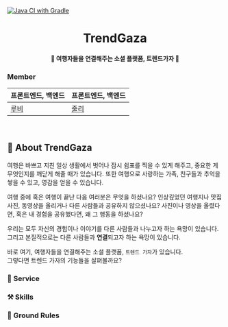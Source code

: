 
[![Java CI with Gradle](https://github.com/SpringStudy1019/di/actions/workflows/gradle.yml/badge.svg)](https://github.com/SpringStudy1019/di/actions)

<h1 align="center">TrendGaza</h1>

<h4 align="center">
  🔗 여행자들을 연결해주는 소셜 플랫폼, 트렌드가자 🥾
</h4>

### Member

| 프론트엔드, 백엔드  | 프론트엔드, 백엔드 |
| ------------- | ------------- |
| [루비](https://github.com/likelasttime)  | [줄리](https://github.com/JulieOnIsland)  |

<br>

## 📌 About TrendGaza
여행은 바쁘고 지친 일상 생활에서 벗어나 잠시 쉼표를 찍을 수 있게 해주고, 중요한 게 무엇인지를 깨닫게 해줄 때가 있습니다. 또한 여행으로 사랑하는 가족, 친구들과 추억을 쌓을 수 있고, 영감을 얻을 수 있습니다. 

​여행 중에 혹은 여행이 끝난 다음 여러분은 무엇을 하셨나요? 인상깊었던 여행지나 맛집 사진, 동영상을 올리거나 다른 사람들과 공유하지 않으셨나요? 사진이나 영상을 올렸다면, 혹은 내 경험을 공유했다면, 왜 그 행동을 하셨나요? 

우리는 모두 자신의 경험이나 이야기를 다른 사람들과 나누고자 하는 욕망이 있습니다. 그리고 본질적으로는 다른 사람들과 **연결**되고자 하는 욕망이 있습니다. 

바로 여기, 여행자들을 연결해주는 소셜 플랫폼, `트렌드 가자`가 있습니다. <br>
그렇다면 트렌드 가자의 기능들을 살펴볼까요?

### 👫 Service


### ⚒️ Skills


### 📝 Ground Rules
